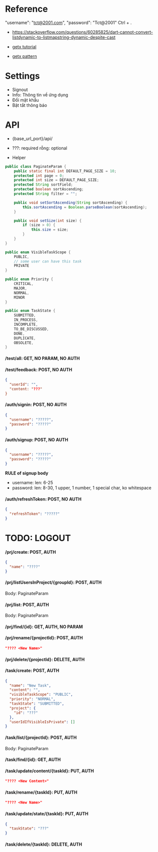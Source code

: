 # Reference
"username": "tct@2001.com",
"password": "Tct@2001"
Ctrl + .

* https://stackoverflow.com/questions/60285825/dart-cannot-convert-listdynamic-to-listmapstring-dynamic-despite-cast

* [getx tutorial](https://www.youtube.com/watch?v=wtHBsvj2QKA&list=PLCaS22Sjc8YR32XmudgmVqs49t-eKKr9t)
* [getx pattern](https://github.com/kauemurakami/getx_pattern)

# Settings
* Signout
* Info: Thông tin về ứng dụng
* Đổi mật khẩu
* Bật tắt thông báo

# API

* {base_url_port}/api/

* ???: required rỗng: optional
* Helper
```java
public class PaginateParam {
    public static final int DEFAULT_PAGE_SIZE = 10;
    protected int page = 0;
    protected int size = DEFAULT_PAGE_SIZE;
    protected String sortField;
    protected boolean sortAscending;
    protected String filter = "";

    public void setSortAscending(String sortAscending) {
        this.sortAscending = Boolean.parseBoolean(sortAscending);
    }

    public void setSize(int size) {
        if (size > 0) {
            this.size = size;
        }
    }
}

public enum VisibleTaskScope {
    PUBLIC,
    // some user can have this task
    PRIVATE
}

public enum Priority {
    CRITICAL,
    MAJOR,
    NORMAL,
    MINOR
}

public enum TaskState {
    SUBMITTED,
    IN_PROCESS,
    INCOMPLETE,
    TO_BE_DISCUSSED,
    DONE,
    DUPLICATE,
    OBSOLETE,
}
```

#### /test/all: GET, NO PARAM, NO AUTH

#### /test/feedback: POST, NO AUTH
```json
{
  "userId": "",
  "content: "???"
}
```

#### /auth/signin: POST, NO AUTH

```json
{
  "username": "?????",
  "password": "?????"
}
```

#### /auth/signup: POST, NO AUTH

```json
{
  "username": "?????",
  "password": "?????"
}
```

**RULE of signup body**

* username: len: 6-25
* password: len: 8-30, 1 upper, 1 number, 1 special char, ko whitespace

#### /auth/refreshToken: POST, NO AUTH

```json
{
  "refreshToken": "?????"
}
```

# TODO: LOGOUT

#### /prj/create: POST, AUTH

```json
{
  "name": "????"
}
```

#### /prj/listUsersInProject/{groupId}: POST, AUTH
Body: PaginateParam

#### /prj/list: POST, AUTH
Body: PaginateParam

#### /prj/find/{id}: GET, AUTH, NO PARAM

#### /prj/rename/{projectId}: POST, AUTH

```json
"???? <New Name>"
```

#### /prj/delete/{projectId}: DELETE, AUTH

#### /task/create: POST, AUTH
```json
{
  "name": "New Task",
  "content": "",
  "visibleTaskScope": "PUBLIC",
  "priority": "NORMAL",
  "taskState": "SUBMITTED",
  "project": {
    "id": "???"
  },
  "userIdIfVisibleIsPrivate": []
}
```

#### /task/list/{projectId}: POST, AUTH
Body: PaginateParam

#### /task/find/{id}: GET, AUTH

#### /task/update/content/{taskId}: PUT, AUTH
```json
"???? <New Content>"
```

#### /task/rename/{taskId}: PUT, AUTH
```json
"???? <New Name>"
```

#### /task/update/state/{taskId}: PUT, AUTH
```json
{
  "taskState": "???"
}
```

#### /task/delete/{taskId}: DELETE, AUTH
